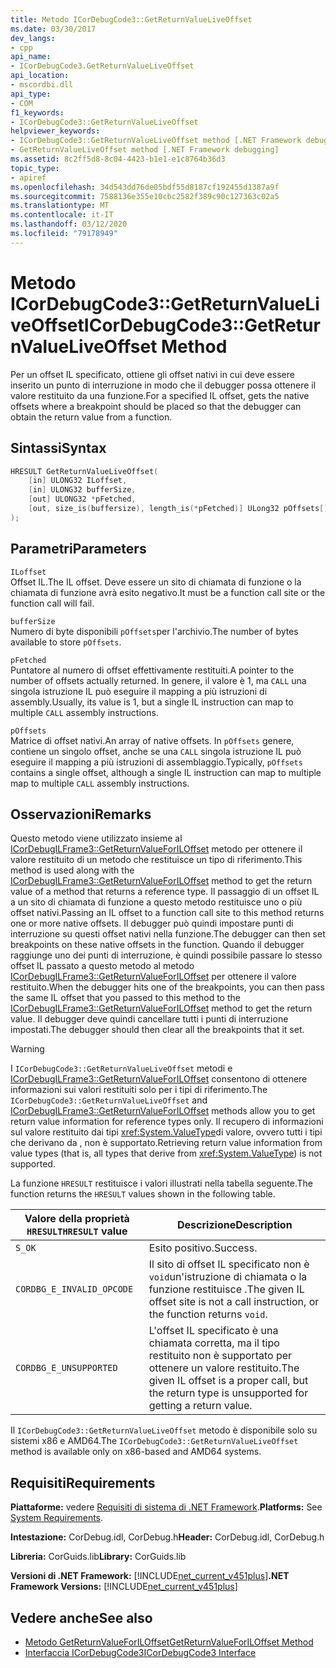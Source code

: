```yaml
---
title: Metodo ICorDebugCode3::GetReturnValueLiveOffset
ms.date: 03/30/2017
dev_langs:
- cpp
api_name:
- ICorDebugCode3.GetReturnValueLiveOffset
api_location:
- mscordbi.dll
api_type:
- COM
f1_keywords:
- ICorDebugCode3::GetReturnValueLiveOffset
helpviewer_keywords:
- ICorDebugCode3::GetReturnValueLiveOffset method [.NET Framework debugging]
- GetReturnValueLiveOffset method [.NET Framework debugging]
ms.assetid: 8c2ff5d8-8c04-4423-b1e1-e1c8764b36d3
topic_type:
- apiref
ms.openlocfilehash: 34d543dd76de05bdf55d8187cf192455d1387a9f
ms.sourcegitcommit: 7588136e355e10cbc2582f389c90c127363c02a5
ms.translationtype: MT
ms.contentlocale: it-IT
ms.lasthandoff: 03/12/2020
ms.locfileid: "79178949"
---
```

# <a name="icordebugcode3getreturnvalueliveoffset-method"></a><span data-ttu-id="21c24-102">Metodo ICorDebugCode3::GetReturnValueLiveOffset</span><span class="sxs-lookup"><span data-stu-id="21c24-102">ICorDebugCode3::GetReturnValueLiveOffset Method</span></span>
<span data-ttu-id="21c24-103">Per un offset IL specificato, ottiene gli offset nativi in cui deve essere inserito un punto di interruzione in modo che il debugger possa ottenere il valore restituito da una funzione.</span><span class="sxs-lookup"><span data-stu-id="21c24-103">For a specified IL offset, gets the native offsets where a breakpoint should be placed so that the debugger can obtain the return value from a function.</span></span>  
  
## <a name="syntax"></a><span data-ttu-id="21c24-104">Sintassi</span><span class="sxs-lookup"><span data-stu-id="21c24-104">Syntax</span></span>  
  
```cpp
HRESULT GetReturnValueLiveOffset(  
    [in] ULONG32 ILoffset,  
    [in] ULONG32 bufferSize,
    [out] ULONG32 *pFetched,
    [out, size_is(buffersize), length_is(*pFetched)] ULong32 pOffsets[]  
);  
```  
  
## <a name="parameters"></a><span data-ttu-id="21c24-105">Parametri</span><span class="sxs-lookup"><span data-stu-id="21c24-105">Parameters</span></span>  
 `ILoffset`  
 <span data-ttu-id="21c24-106">Offset IL.</span><span class="sxs-lookup"><span data-stu-id="21c24-106">The IL offset.</span></span> <span data-ttu-id="21c24-107">Deve essere un sito di chiamata di funzione o la chiamata di funzione avrà esito negativo.</span><span class="sxs-lookup"><span data-stu-id="21c24-107">It must be a function call site or the function call will fail.</span></span>  
  
 `bufferSize`  
 <span data-ttu-id="21c24-108">Numero di byte disponibili `pOffsets`per l'archivio.</span><span class="sxs-lookup"><span data-stu-id="21c24-108">The number of bytes available to store `pOffsets`.</span></span>  
  
 `pFetched`  
 <span data-ttu-id="21c24-109">Puntatore al numero di offset effettivamente restituiti.</span><span class="sxs-lookup"><span data-stu-id="21c24-109">A pointer to the number of offsets actually returned.</span></span> <span data-ttu-id="21c24-110">In genere, il valore è 1, ma `CALL` una singola istruzione IL può eseguire il mapping a più istruzioni di assembly.</span><span class="sxs-lookup"><span data-stu-id="21c24-110">Usually, its value is 1, but a single IL instruction can map to multiple `CALL` assembly instructions.</span></span>  
  
 `pOffsets`  
 <span data-ttu-id="21c24-111">Matrice di offset nativi.</span><span class="sxs-lookup"><span data-stu-id="21c24-111">An array of native offsets.</span></span> <span data-ttu-id="21c24-112">In `pOffsets` genere, contiene un singolo offset, anche se una `CALL` singola istruzione IL può eseguire il mapping a più istruzioni di assemblaggio.</span><span class="sxs-lookup"><span data-stu-id="21c24-112">Typically, `pOffsets` contains a single offset, although a single IL instruction can map to multiple map to multiple `CALL` assembly instructions.</span></span>  
  
## <a name="remarks"></a><span data-ttu-id="21c24-113">Osservazioni</span><span class="sxs-lookup"><span data-stu-id="21c24-113">Remarks</span></span>  
 <span data-ttu-id="21c24-114">Questo metodo viene utilizzato insieme al [ICorDebugILFrame3::GetReturnValueForILOffset](icordebugilframe3-getreturnvalueforiloffset-method.md) metodo per ottenere il valore restituito di un metodo che restituisce un tipo di riferimento.</span><span class="sxs-lookup"><span data-stu-id="21c24-114">This method is used along with the [ICorDebugILFrame3::GetReturnValueForILOffset](icordebugilframe3-getreturnvalueforiloffset-method.md) method to get the return value of a method that returns a reference type.</span></span> <span data-ttu-id="21c24-115">Il passaggio di un offset IL a un sito di chiamata di funzione a questo metodo restituisce uno o più offset nativi.</span><span class="sxs-lookup"><span data-stu-id="21c24-115">Passing an IL offset to a function call site to this method returns one or more native offsets.</span></span> <span data-ttu-id="21c24-116">Il debugger può quindi impostare punti di interruzione su questi offset nativi nella funzione.</span><span class="sxs-lookup"><span data-stu-id="21c24-116">The debugger can then set breakpoints on these native offsets in the function.</span></span> <span data-ttu-id="21c24-117">Quando il debugger raggiunge uno dei punti di interruzione, è quindi possibile passare lo stesso offset IL passato a questo metodo al metodo [ICorDebugILFrame3::GetReturnValueForILOffset](icordebugilframe3-getreturnvalueforiloffset-method.md) per ottenere il valore restituito.</span><span class="sxs-lookup"><span data-stu-id="21c24-117">When the debugger hits one of the breakpoints, you can then pass the same IL offset that you passed to this method to the [ICorDebugILFrame3::GetReturnValueForILOffset](icordebugilframe3-getreturnvalueforiloffset-method.md) method to get the return value.</span></span> <span data-ttu-id="21c24-118">Il debugger deve quindi cancellare tutti i punti di interruzione impostati.</span><span class="sxs-lookup"><span data-stu-id="21c24-118">The debugger should then clear all the breakpoints that it set.</span></span>  
  
> [!WARNING]
> <span data-ttu-id="21c24-119">I `ICorDebugCode3::GetReturnValueLiveOffset` metodi e [ICorDebugILFrame3::GetReturnValueForILOffset](icordebugilframe3-getreturnvalueforiloffset-method.md) consentono di ottenere informazioni sui valori restituiti solo per i tipi di riferimento.</span><span class="sxs-lookup"><span data-stu-id="21c24-119">The `ICorDebugCode3::GetReturnValueLiveOffset` and [ICorDebugILFrame3::GetReturnValueForILOffset](icordebugilframe3-getreturnvalueforiloffset-method.md) methods allow you to get return value information for reference types only.</span></span> <span data-ttu-id="21c24-120">Il recupero di informazioni sul valore restituito dai tipi <xref:System.ValueType>di valore, ovvero tutti i tipi che derivano da , non è supportato.</span><span class="sxs-lookup"><span data-stu-id="21c24-120">Retrieving return value information from value types (that is, all types that derive from <xref:System.ValueType>) is not supported.</span></span>  
  
 <span data-ttu-id="21c24-121">La funzione `HRESULT` restituisce i valori illustrati nella tabella seguente.</span><span class="sxs-lookup"><span data-stu-id="21c24-121">The function returns the `HRESULT` values shown in the following table.</span></span>  
  
|<span data-ttu-id="21c24-122">Valore della proprietà `HRESULT`</span><span class="sxs-lookup"><span data-stu-id="21c24-122">`HRESULT` value</span></span>|<span data-ttu-id="21c24-123">Descrizione</span><span class="sxs-lookup"><span data-stu-id="21c24-123">Description</span></span>|  
|---------------------|-----------------|  
|`S_OK`|<span data-ttu-id="21c24-124">Esito positivo.</span><span class="sxs-lookup"><span data-stu-id="21c24-124">Success.</span></span>|  
|`CORDBG_E_INVALID_OPCODE`|<span data-ttu-id="21c24-125">Il sito di offset IL specificato non è `void`un'istruzione di chiamata o la funzione restituisce .</span><span class="sxs-lookup"><span data-stu-id="21c24-125">The given IL offset site is not a call instruction, or the function returns `void`.</span></span>|  
|`CORDBG_E_UNSUPPORTED`|<span data-ttu-id="21c24-126">L'offset IL specificato è una chiamata corretta, ma il tipo restituito non è supportato per ottenere un valore restituito.</span><span class="sxs-lookup"><span data-stu-id="21c24-126">The given IL offset is a proper call, but the return type is unsupported for getting a return value.</span></span>|  
  
 <span data-ttu-id="21c24-127">Il `ICorDebugCode3::GetReturnValueLiveOffset` metodo è disponibile solo su sistemi x86 e AMD64.</span><span class="sxs-lookup"><span data-stu-id="21c24-127">The `ICorDebugCode3::GetReturnValueLiveOffset` method is available only on x86-based and AMD64 systems.</span></span>  
  
## <a name="requirements"></a><span data-ttu-id="21c24-128">Requisiti</span><span class="sxs-lookup"><span data-stu-id="21c24-128">Requirements</span></span>  
 <span data-ttu-id="21c24-129">**Piattaforme:** vedere [Requisiti di sistema di .NET Framework](../../../../docs/framework/get-started/system-requirements.md).</span><span class="sxs-lookup"><span data-stu-id="21c24-129">**Platforms:** See [System Requirements](../../../../docs/framework/get-started/system-requirements.md).</span></span>  
  
 <span data-ttu-id="21c24-130">**Intestazione:** CorDebug.idl, CorDebug.h</span><span class="sxs-lookup"><span data-stu-id="21c24-130">**Header:** CorDebug.idl, CorDebug.h</span></span>  
  
 <span data-ttu-id="21c24-131">**Libreria:** CorGuids.lib</span><span class="sxs-lookup"><span data-stu-id="21c24-131">**Library:** CorGuids.lib</span></span>  
  
 <span data-ttu-id="21c24-132">**Versioni di .NET Framework:** [!INCLUDE[net_current_v451plus](../../../../includes/net-current-v451plus-md.md)]</span><span class="sxs-lookup"><span data-stu-id="21c24-132">**.NET Framework Versions:** [!INCLUDE[net_current_v451plus](../../../../includes/net-current-v451plus-md.md)]</span></span>  
  
## <a name="see-also"></a><span data-ttu-id="21c24-133">Vedere anche</span><span class="sxs-lookup"><span data-stu-id="21c24-133">See also</span></span>

- [<span data-ttu-id="21c24-134">Metodo GetReturnValueForILOffset</span><span class="sxs-lookup"><span data-stu-id="21c24-134">GetReturnValueForILOffset Method</span></span>](icordebugilframe3-getreturnvalueforiloffset-method.md)
- [<span data-ttu-id="21c24-135">Interfaccia ICorDebugCode3</span><span class="sxs-lookup"><span data-stu-id="21c24-135">ICorDebugCode3 Interface</span></span>](icordebugcode3-interface.md)
